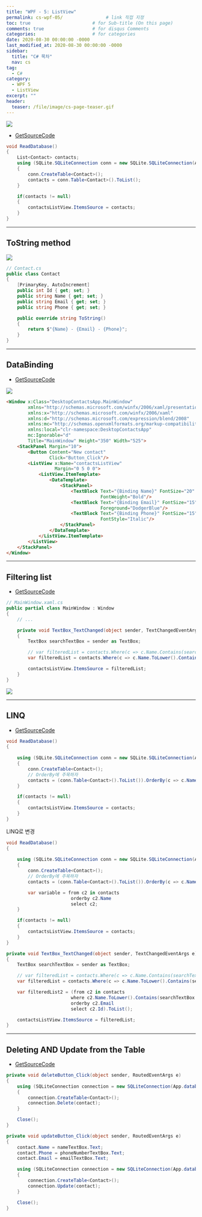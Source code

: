 ```yaml
---
title: "WPF - 5: ListView"
permalink: cs-wpf-05/                # link 직접 지정
toc: true                       # for Sub-title (On this page)
comments: true                  # for disqus Comments
categories:                     # for categories
date: 2020-08-30 00:00:00 -0000
last_modified_at: 2020-08-30 00:00:00 -0000
sidebar:
  title: "C# 목차"
  nav: cs
tag:
  - C#
category:
  - WPF 5
  - ListView
excerpt: ""
header:
  teaser: /file/image/cs-page-teaser.gif
---
```


![](/file/image/cs-wpf-5-1.png)

* [GetSourceCode](https://github.com/EasyCoding-7/WPFExample/tree/master/WPF-5)

```csharp
void ReadDatabase()
{
    List<Contact> contacts;
    using (SQLite.SQLiteConnection conn = new SQLite.SQLiteConnection(App.databasePath))
    {
        conn.CreateTable<Contact>();
        contacts = conn.Table<Contact>().ToList();
    }

    if(contacts != null)
    {
        contactsListView.ItemsSource = contacts;
    }
}
```

---

## ToString method

![](/file/image/cs-wpf-5-2.png)

```csharp
// Contact.cs
public class Contact
{
    [PrimaryKey, AutoIncrement]
    public int Id { get; set; }
    public string Name { get; set; }
    public string Email { get; set; }
    public string Phone { get; set; }

    public override string ToString()
    {
        return $"{Name} - {Email} - {Phone}";
    }
}
```

---

## DataBinding

* [GetSourceCode](https://github.com/EasyCoding-7/WPFExample/tree/master/WPF-5-1)

![](/file/image/cs-wpf-5-3.png)

```html
<Window x:Class="DesktopContactsApp.MainWindow"
        xmlns="http://schemas.microsoft.com/winfx/2006/xaml/presentation"
        xmlns:x="http://schemas.microsoft.com/winfx/2006/xaml"
        xmlns:d="http://schemas.microsoft.com/expression/blend/2008"
        xmlns:mc="http://schemas.openxmlformats.org/markup-compatibility/2006"
        xmlns:local="clr-namespace:DesktopContactsApp"
        mc:Ignorable="d"
        Title="MainWindow" Height="350" Width="525">
    <StackPanel Margin="10">
        <Button Content="New contact"
                Click="Button_Click"/>
        <ListView x:Name="contactsListView"
                  Margin="0 5 0 0">
            <ListView.ItemTemplate>
                <DataTemplate>
                    <StackPanel>
                        <TextBlock Text="{Binding Name}" FontSize="20"
                                   FontWeight="Bold"/>
                        <TextBlock Text="{Binding Email}" FontSize="15"
                                   Foreground="DodgerBlue"/>
                        <TextBlock Text="{Binding Phone}" FontSize="15"
                                   FontStyle="Italic"/>
                    </StackPanel>
                </DataTemplate>
            </ListView.ItemTemplate>
        </ListView>
    </StackPanel>
</Window>
```

---

## Filtering list

* [GetSourceCode](https://github.com/EasyCoding-7/WPFExample/tree/master/WPF-5-2)

```csharp
// MainWindow.xaml.cs
public partial class MainWindow : Window
{
    // ...

    private void TextBox_TextChanged(object sender, TextChangedEventArgs e)
    {
        TextBox searchTextBox = sender as TextBox;

        // var filteredList = contacts.Where(c => c.Name.Contains(searchTextBox.Text)).ToList();
        var filteredList = contacts.Where(c => c.Name.ToLower().Contains(searchTextBox.Text.ToLower())).ToList();

        contactsListView.ItemsSource = filteredList;
    }
}
```

![](/file/image/cs-wpf-5-4.png)

---

## LINQ

* [GetSourceCode](https://github.com/EasyCoding-7/WPFExample/tree/master/WPF-5-3)

```csharp
void ReadDatabase()
{
    
    using (SQLite.SQLiteConnection conn = new SQLite.SQLiteConnection(App.databasePath))
    {
        conn.CreateTable<Contact>();
        // OrderBy에 주목하자
        contacts = (conn.Table<Contact>().ToList()).OrderBy(c => c.Name).ToList();
    }

    if(contacts != null)
    {
        contactsListView.ItemsSource = contacts;
    }
}
```

LINQ로 변경

```csharp
void ReadDatabase()
{
    
    using (SQLite.SQLiteConnection conn = new SQLite.SQLiteConnection(App.databasePath))
    {
        conn.CreateTable<Contact>();
        // OrderBy에 주목하자
        contacts = (conn.Table<Contact>().ToList()).OrderBy(c => c.Name).ToList();

        var variable = from c2 in contacts
                        orderby c2.Name
                        select c2;
    }

    if(contacts != null)
    {
        contactsListView.ItemsSource = contacts;
    }
}

private void TextBox_TextChanged(object sender, TextChangedEventArgs e)
{
    TextBox searchTextBox = sender as TextBox;

    // var filteredList = contacts.Where(c => c.Name.Contains(searchTextBox.Text)).ToList();
    var filteredList = contacts.Where(c => c.Name.ToLower().Contains(searchTextBox.Text.ToLower())).ToList();

    var filteredList2 = (from c2 in contacts
                        where c2.Name.ToLower().Contains(searchTextBox.Text.ToLower())
                        orderby c2.Email
                        select c2.Id).ToList();

    contactsListView.ItemsSource = filteredList;
}
```

---

## Deleting AND Update from the Table

* [GetSourceCode](https://github.com/EasyCoding-7/WPFExample/tree/master/WPF-5-4)

```csharp
private void deleteButton_Click(object sender, RoutedEventArgs e)
{
    using (SQLiteConnection connection = new SQLiteConnection(App.databasePath))
    {
        connection.CreateTable<Contact>();
        connection.Delete(contact);
    }

    Close();
}
```

```csharp
private void updateButton_Click(object sender, RoutedEventArgs e)
{
    contact.Name = nameTextBox.Text;
    contact.Phone = phoneNumberTextBox.Text;
    contact.Email = emailTextBox.Text;

    using (SQLiteConnection connection = new SQLiteConnection(App.databasePath))
    {
        connection.CreateTable<Contact>();
        connection.Update(contact);
    }

    Close();
}
```